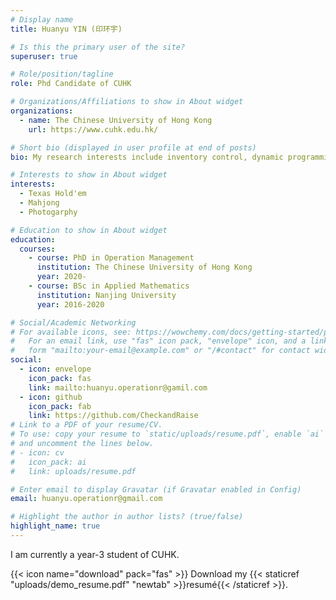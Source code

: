 ```yaml
---
# Display name
title: Huanyu YIN (印环宇)

# Is this the primary user of the site?
superuser: true

# Role/position/tagline
role: Phd Candidate of CUHK

# Organizations/Affiliations to show in About widget
organizations:
  - name: The Chinese University of Hong Kong
    url: https://www.cuhk.edu.hk/

# Short bio (displayed in user profile at end of posts)
bio: My research interests include inventory control, dynamic programming and reinforcement learning.

# Interests to show in About widget
interests:
  - Texas Hold'em
  - Mahjong
  - Photogarphy

# Education to show in About widget
education:
  courses:
    - course: PhD in Operation Management
      institution: The Chinese University of Hong Kong
      year: 2020-
    - course: BSc in Applied Mathematics
      institution: Nanjing University
      year: 2016-2020

# Social/Academic Networking
# For available icons, see: https://wowchemy.com/docs/getting-started/page-builder/#icons
#   For an email link, use "fas" icon pack, "envelope" icon, and a link in the
#   form "mailto:your-email@example.com" or "/#contact" for contact widget.
social:
  - icon: envelope
    icon_pack: fas
    link: mailto:huanyu.operationr@gamil.com
  - icon: github
    icon_pack: fab
    link: https://github.com/CheckandRaise
# Link to a PDF of your resume/CV.
# To use: copy your resume to `static/uploads/resume.pdf`, enable `ai` icons in `params.toml`,
# and uncomment the lines below.
# - icon: cv
#   icon_pack: ai
#   link: uploads/resume.pdf

# Enter email to display Gravatar (if Gravatar enabled in Config)
email: huanyu.operationr@gmail.com

# Highlight the author in author lists? (true/false)
highlight_name: true
---
```


I am currently a year-3 student of CUHK.

{{< icon name="download" pack="fas" >}} Download my {{< staticref "uploads/demo_resume.pdf" "newtab" >}}resumé{{< /staticref >}}.
